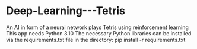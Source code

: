 # Deep-Learning---Tetris
An AI in form of a neural network plays Tetris using reinforcement learning
This app needs Python 3.10
The necessary Python libraries can be installed via the requirements.txt file in the directory: pip install -r requirements.txt

